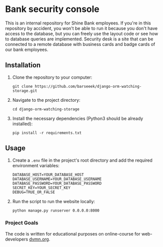 # Bank security console

This is an internal repository for Shine Bank employees. If you're in this repository by accident, you won't be able to run it because you don't have access to the database, but you can freely use the layout code or see how to database queries are implemented.
Security desk is a site that can be connected to a remote database with business cards and badge cards of our bank employees.

## Installation

1. Clone the repository to your computer:
    ```
    git clone https://github.com/barseeek/django-orm-watching-storage.git
    ```
2. Navigate to the project directory:
    ```
    cd django-orm-watching-storage
    ```
3. Install the necessary dependencies (Python3 should be already installed):
    ```
    pip install -r requirements.txt
    ```

## Usage

1. Create a `.env` file in the project's root directory and add the required environment variables:
    ```
    DATABASE_HOST=YOUR_DATABASE_HOST
    DATABASE_USERNAME=YOUR_DATABASE_USERNAME
    DATABASE_PASSWORD=YOUR_DATABASE_PASSWORD
    SECRET_KEY=YOUR_SECRET_KEY
    DEBUG=TRUE_OR_FALSE
    ```
2. Run the script to run the website locally:
    ```
    python manage.py runserver 0.0.0.0:8000
    ```

### Project Goals

The code is written for educational purposes on online-course for web-developers [dvmn.org](https://dvmn.org/).